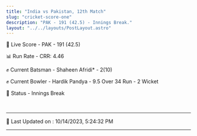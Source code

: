 ```yaml
---
title: "India vs Pakistan, 12th Match"
slug: "cricket-score-one"
description: "PAK - 191 (42.5) - Innings Break."
layout: "../../layouts/PostLayout.astro"
---
```


🔴 Live Score - PAK - 191 (42.5)  

📊 Run Rate - CRR: 4.46  

✊ Current Batsman - Shaheen Afridi* - 2(10)  

✊ Current Bowler - Hardik Pandya - 9.5 Over 34 Run - 2 Wicket  

📑 Status - Innings Break

<br />

***

📝 Last Updated on : 10/14/2023, 5:24:32 PM

***

